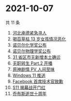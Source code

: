 # 2021-10-07

共 11 条

<!-- BEGIN -->
<!-- 最后更新时间 Thu Oct 07 2021 01:10:48 GMT+0800 (China Standard Time) -->

1. [河北承德紧急寻人](https://www.zhihu.com/search?q=承德密切接触者)
1. [喝百草枯 13 岁女孩情况恶化](https://www.zhihu.com/search?q=百草枯)
1. [诺贝尔化学奖公布](https://www.zhihu.com/search?q=诺贝尔化学奖)
1. [诺贝尔物理学奖公布](https://www.zhihu.com/search?q=诺贝尔物理学奖)
1. [31 省区市无新增本土确诊](https://www.zhihu.com/search?q=全国疫情)
1. [无职转生 Part.2 开播](https://www.zhihu.com/search?q=无职转生)
1. [原神剧情 PV 人间至味](https://www.zhihu.com/search?q=原神)
1. [Windows 11 推送](https://www.zhihu.com/search?q=Windows11)
1. [Facebook 首席技术官致歉](https://www.zhihu.com/search?q=Facebook)
1. [S11 揭幕战开门红](https://www.zhihu.com/search?q=lng)
1. [乔布斯逝世十周年](https://www.zhihu.com/search?q=乔布斯)

<!-- END -->
